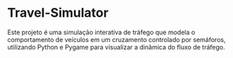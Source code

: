 # Travel-Simulator
Este projeto é uma simulação interativa de tráfego que modela o comportamento de veículos em um cruzamento controlado por semáforos, utilizando Python e Pygame para visualizar a dinâmica do fluxo de tráfego.

